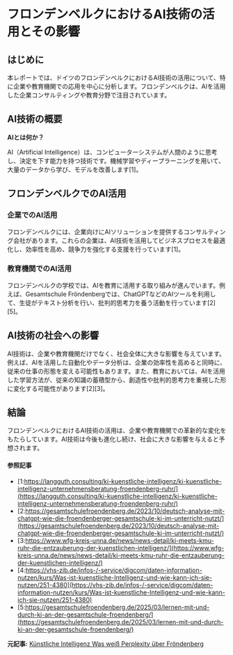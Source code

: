 # フロンデンベルクにおけるAI技術の活用とその影響

## はじめに

本レポートでは、ドイツのフロンデンベルクにおけるAI技術の活用について、特に企業や教育機関での応用を中心に分析します。フロンデンベルクは、AIを活用した企業コンサルティングや教育分野で注目されています。

## AI技術の概要

**AIとは何か？**

AI（Artificial Intelligence）は、コンピューターシステムが人間のように思考し、決定を下す能力を持つ技術です。機械学習やディープラーニングを用いて、大量のデータから学び、モデルを改善します[1]。

## フロンデンベルクでのAI活用

### 企業でのAI活用

フロンデンベルクには、企業向けにAIソリューションを提供するコンサルティング会社があります。これらの企業は、AI技術を活用してビジネスプロセスを最適化し、効率性を高め、競争力を強化する支援を行っています[1]。

### 教育機関でのAI活用

フロンデンベルクの学校では、AIを教育に活用する取り組みが進んでいます。例えば、Gesamtschule Fröndenbergでは、ChatGPTなどのAIツールを利用して、生徒がテキスト分析を行い、批判的思考力を養う活動を行っています[2][5]。

## AI技術の社会への影響

AI技術は、企業や教育機関だけでなく、社会全体に大きな影響を与えています。例えば、AIを活用した自動化やデータ分析は、企業の効率性を高めると同時に、従来の仕事の形態を変える可能性もあります。また、教育においては、AIを活用した学習方法が、従来の知識の蓄積型から、創造性や批判的思考力を重視した形に変化する可能性があります[2][3]。

## 結論

フロンデンベルクにおけるAI技術の活用は、企業や教育機関での革新的な変化をもたらしています。AI技術は今後も進化し続け、社会に大きな影響を与えると予想されます。

#### 参照記事
- [1:https://langguth.consulting/ki-kuenstliche-intelligenz/ki-kuenstliche-intelligenz-unternehmensberatung-froendenberg-ruhr/](https://langguth.consulting/ki-kuenstliche-intelligenz/ki-kuenstliche-intelligenz-unternehmensberatung-froendenberg-ruhr/)
- [2:https://gesamtschulefroendenberg.de/2023/10/deutsch-analyse-mit-chatgpt-wie-die-froendenberger-gesamtschule-ki-im-unterricht-nutzt/](https://gesamtschulefroendenberg.de/2023/10/deutsch-analyse-mit-chatgpt-wie-die-froendenberger-gesamtschule-ki-im-unterricht-nutzt/)
- [3:https://www.wfg-kreis-unna.de/news/news-detail/ki-meets-kmu-ruhr-die-entzauberung-der-kuenstlichen-intelligenz/](https://www.wfg-kreis-unna.de/news/news-detail/ki-meets-kmu-ruhr-die-entzauberung-der-kuenstlichen-intelligenz/)
- [4:https://vhs-zib.de/infos-/-service/digcom/daten-information-nutzen/kurs/Was-ist-kuenstliche-Intelligenz-und-wie-kann-ich-sie-nutzen/251-4380](https://vhs-zib.de/infos-/-service/digcom/daten-information-nutzen/kurs/Was-ist-kuenstliche-Intelligenz-und-wie-kann-ich-sie-nutzen/251-4380)
- [5:https://gesamtschulefroendenberg.de/2025/03/lernen-mit-und-durch-ki-an-der-gesamtschule-froendenberg/](https://gesamtschulefroendenberg.de/2025/03/lernen-mit-und-durch-ki-an-der-gesamtschule-froendenberg/)


**元記事:** [Künstliche Intelligenz Was weiß Perplexity über Fröndenberg](https://www.hellwegeranzeiger.de/froendenberg/ki-perplexity-computer-kuenstliche-intelligenz-froendenberg-stadt-informationen-reisen-tipps-event-w1005056-1001341778/)